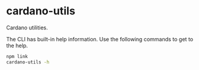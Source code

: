 # cardano-utils
Cardano utilities.

The CLI has built-in help information. Use the following commands to get to the help.

```bash
npm link
cardano-utils -h
```
